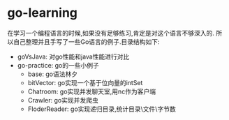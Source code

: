 # go-learning
在学习一个编程语言的时候,如果没有足够练习,肯定是对这个语言不够深入的.
所以自己整理并且手写了一些Go语言的例子.目录结构如下:

- goVsJava: 对go性能和java性能进行对比
- go-practice: go的一些小例子
    - base: go语法林夕
    - bitVector: go实现一个基于位向量的intSet
    - Chatroom: go实现并发聊天室,用nc作为客户端
    - Crawler: go实现并发爬虫
    - FloderReader: go实现递归目录,统计目录\文件\字节数

